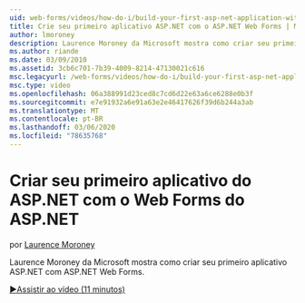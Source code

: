 ```yaml
---
uid: web-forms/videos/how-do-i/build-your-first-asp-net-application-with-asp-net-web-forms
title: Crie seu primeiro aplicativo ASP.NET com o ASP.NET Web Forms | Microsoft Docs
author: lmoroney
description: Laurence Moroney da Microsoft mostra como criar seu primeiro aplicativo ASP.NET com ASP.NET Web Forms.
ms.author: riande
ms.date: 03/09/2010
ms.assetid: 3cb6c701-7b39-4009-8214-47130021c616
msc.legacyurl: /web-forms/videos/how-do-i/build-your-first-asp-net-application-with-asp-net-web-forms
msc.type: video
ms.openlocfilehash: 06a388991d23ced8c7cd6d22e63a6ce6288e0b3f
ms.sourcegitcommit: e7e91932a6e91a63e2e46417626f39d6b244a3ab
ms.translationtype: MT
ms.contentlocale: pt-BR
ms.lasthandoff: 03/06/2020
ms.locfileid: "78635768"
---
```

# <a name="build-your-first-aspnet-application-with-aspnet-web-forms"></a>Criar seu primeiro aplicativo do ASP.NET com o Web Forms do ASP.NET

por [Laurence Moroney](https://github.com/lmoroney)

Laurence Moroney da Microsoft mostra como criar seu primeiro aplicativo ASP.NET com ASP.NET Web Forms.

[&#9654;Assistir ao vídeo (11 minutos)](https://channel9.msdn.com/Blogs/ASP-NET-Site-Videos/build-your-first-asp-net-application-with-asp-net-web-forms)
